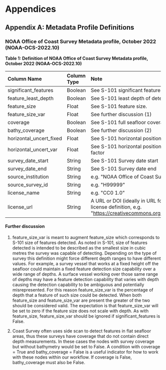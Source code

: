 # Appendices

## Appendix A: Metadata Profile Definitions

### NOAA Office of Coast Survey Metadata profile, October 2022 (NOAA-OCS-2022.10)

**Table 1: Definition of NOAA Office of Coast Survey Metadata profile, October 2022 (NOAA-OCS-2022.10)**

| Column Name               | Column Type | Note                                                                                                                             |
|:--------------------------|:------------|:---------------------------------------------------------------------------------------------------------------------------------|
| significant_features      | Boolean     | See S-101 significant features detected.                                                                                         |
| feature\_least\_depth     | Boolean     | See S-101 least depth of detected feature measured.                                                                              |
| feature_size              | Float       | See S-101 feature size.                                                                                                          |
| feature\_size\_var        | Float       | See further discussion (1)                                                                                                       |
| coverage                  | Boolean     | See S-101 full seafloor coverage achieved                                                                                        |
| bathy_coverage            | Boolean     | See further discussion (2)                                                                                                       |
| horizontal\_uncert\_fixed | Float       | See S-101 horizontal position uncertainty fixed                                                                                  |
| horizontal\_uncert\_var   | Float       | See S-101 horizontal position uncertainty variable factor                                                                        |
| survey\_date\_start       | String      | See S-101 Survey date start                                                                                                      |
| survey\_date\_end         | String      | See S-101 Survey date end                                                                                                        |
| source\_institution       | String      | e.g. "NOAA Office of Coast Survey"                                                                                               |
| source\_survey\_id        | String      | e.g. "H99999"                                                                                                                    |
| license\_name             | String      | e.g. "CC0 1.0"                                                                                                                   |
| license\_url              | String      | A URL or DOI (ideally in URL form) referencing the license definition, e.g. "https://creativecommons.org/publicdomain/zero/1.0/" |

#### Further discussion

1. feature_size_var is meant to augment feature_size which corresponds to S-101 size of features detected.  As noted in S-101, size of features detected is intended to be described as the smallest size in cubic metres the survey was capable of detecting.  Depending on the type of survey this definition might force different depth ranges to have different values.  For example, a survey vessel that works at a fixed height off the seafloor could maintain a fixed feature detection size capability over a wide range of depths.  A surface vessel working over those same range of depths may have a feature detection capability that varies with depth causing the detection capability to be ambiguous and potentially misrepresented.  For this reason feature_size_var is the percentage of depth that a feature of such size could be detected.  When both feature_size and feature_size_var are present the greater of the two should be considered valid.  The expectation is that feature_size_var will be set to zero if the feature size does not scale with depth.  As with feature_size, feature_size_var should be ignored if significant_features is False.

2. Coast Survey often uses side scan to detect features in flat seafloor areas, thus these surveys have coverage that do not contain direct depth measurements.  In these cases the nodes with survey coverage but without bathymetry would be set to False.  A condition with coverage = True and bathy_coverage = False is a useful indicator for how to work with these nodes within our workflow.  If coverage is False, bathy_coverage must also be False.
